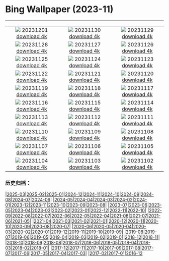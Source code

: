 # Bing Wallpaper (2023-11)
**************
| | | |
|:-:|:-:|:-:|
| ![](https://www.bing.com/th?id=OHR.LeadenhallUK_EN-GB3042111411_1920x1080.jpg) 20231201 [download 4k](https://www.bing.com/th?id=OHR.LeadenhallUK_EN-GB3042111411_UHD.jpg) | ![](https://www.bing.com/th?id=OHR.TreeLighting_EN-GB2794136797_1920x1080.jpg) 20231130 [download 4k](https://www.bing.com/th?id=OHR.TreeLighting_EN-GB2794136797_UHD.jpg) | ![](https://www.bing.com/th?id=OHR.HumanKindness_EN-GB2526768223_1920x1080.jpg) 20231129 [download 4k](https://www.bing.com/th?id=OHR.HumanKindness_EN-GB2526768223_UHD.jpg) |
| ![](https://www.bing.com/th?id=OHR.RioNegro_EN-GB2228319376_1920x1080.jpg) 20231128 [download 4k](https://www.bing.com/th?id=OHR.RioNegro_EN-GB2228319376_UHD.jpg) | ![](https://www.bing.com/th?id=OHR.BradgateFallow_EN-GB0976305371_1920x1080.jpg) 20231127 [download 4k](https://www.bing.com/th?id=OHR.BradgateFallow_EN-GB0976305371_UHD.jpg) | ![](https://www.bing.com/th?id=OHR.TajoRiver_EN-GB0539581472_1920x1080.jpg) 20231126 [download 4k](https://www.bing.com/th?id=OHR.TajoRiver_EN-GB0539581472_UHD.jpg) |
| ![](https://www.bing.com/th?id=OHR.HallofMosses_EN-GB0065099295_1920x1080.jpg) 20231125 [download 4k](https://www.bing.com/th?id=OHR.HallofMosses_EN-GB0065099295_UHD.jpg) | ![](https://www.bing.com/th?id=OHR.TeideNational_EN-GB3659708002_1920x1080.jpg) 20231124 [download 4k](https://www.bing.com/th?id=OHR.TeideNational_EN-GB3659708002_UHD.jpg) | ![](https://www.bing.com/th?id=OHR.SnakeRiverTeton_EN-GB8620836496_1920x1080.jpg) 20231123 [download 4k](https://www.bing.com/th?id=OHR.SnakeRiverTeton_EN-GB8620836496_UHD.jpg) |
| ![](https://www.bing.com/th?id=OHR.HelloSeal_EN-GB8313432120_1920x1080.jpg) 20231122 [download 4k](https://www.bing.com/th?id=OHR.HelloSeal_EN-GB8313432120_UHD.jpg) | ![](https://www.bing.com/th?id=OHR.ChapmanAdventure_EN-GB7303652402_1920x1080.jpg) 20231121 [download 4k](https://www.bing.com/th?id=OHR.ChapmanAdventure_EN-GB7303652402_UHD.jpg) | ![](https://www.bing.com/th?id=OHR.FrozenBog_EN-GB6787545750_1920x1080.jpg) 20231120 [download 4k](https://www.bing.com/th?id=OHR.FrozenBog_EN-GB6787545750_UHD.jpg) |
| ![](https://www.bing.com/th?id=OHR.MilsePolarBear_EN-GB6443152470_1920x1080.jpg) 20231119 [download 4k](https://www.bing.com/th?id=OHR.MilsePolarBear_EN-GB6443152470_UHD.jpg) | ![](https://www.bing.com/th?id=OHR.MeonHillViewUK_EN-GB5301951758_1920x1080.jpg) 20231118 [download 4k](https://www.bing.com/th?id=OHR.MeonHillViewUK_EN-GB5301951758_UHD.jpg) | ![](https://www.bing.com/th?id=OHR.AthensAcropolis_EN-GB2831546887_1920x1080.jpg) 20231117 [download 4k](https://www.bing.com/th?id=OHR.AthensAcropolis_EN-GB2831546887_UHD.jpg) |
| ![](https://www.bing.com/th?id=OHR.SarekSweden_EN-GB7471254512_1920x1080.jpg) 20231116 [download 4k](https://www.bing.com/th?id=OHR.SarekSweden_EN-GB7471254512_UHD.jpg) | ![](https://www.bing.com/th?id=OHR.RussellLupines_EN-GB2304999094_1920x1080.jpg) 20231115 [download 4k](https://www.bing.com/th?id=OHR.RussellLupines_EN-GB2304999094_UHD.jpg) | ![](https://www.bing.com/th?id=OHR.OliveOrchard_EN-GB6907892639_1920x1080.jpg) 20231114 [download 4k](https://www.bing.com/th?id=OHR.OliveOrchard_EN-GB6907892639_UHD.jpg) |
| ![](https://www.bing.com/th?id=OHR.DiwaliAyodhya_EN-GB6661092478_1920x1080.jpg) 20231113 [download 4k](https://www.bing.com/th?id=OHR.DiwaliAyodhya_EN-GB6661092478_UHD.jpg) | ![](https://www.bing.com/th?id=OHR.ValDiFunes_EN-GB6334905741_1920x1080.jpg) 20231112 [download 4k](https://www.bing.com/th?id=OHR.ValDiFunes_EN-GB6334905741_UHD.jpg) | ![](https://www.bing.com/th?id=OHR.BadlandsSunrise_EN-GB5753703796_1920x1080.jpg) 20231111 [download 4k](https://www.bing.com/th?id=OHR.BadlandsSunrise_EN-GB5753703796_UHD.jpg) |
| ![](https://www.bing.com/th?id=OHR.NorwayBirch_EN-GB0948199357_1920x1080.jpg) 20231110 [download 4k](https://www.bing.com/th?id=OHR.NorwayBirch_EN-GB0948199357_UHD.jpg) | ![](https://www.bing.com/th?id=OHR.LlanberisSnowdoniaSunset_EN-GB2196204197_1920x1080.jpg) 20231109 [download 4k](https://www.bing.com/th?id=OHR.LlanberisSnowdoniaSunset_EN-GB2196204197_UHD.jpg) | ![](https://www.bing.com/th?id=OHR.KirkilaiTower_EN-GB0394335960_1920x1080.jpg) 20231108 [download 4k](https://www.bing.com/th?id=OHR.KirkilaiTower_EN-GB0394335960_UHD.jpg) |
| ![](https://www.bing.com/th?id=OHR.LagoPehoe_EN-GB9271592844_1920x1080.jpg) 20231107 [download 4k](https://www.bing.com/th?id=OHR.LagoPehoe_EN-GB9271592844_UHD.jpg) | ![](https://www.bing.com/th?id=OHR.GuyFawkesnightKettering_EN-GB0299191885_1920x1080.jpg) 20231106 [download 4k](https://www.bing.com/th?id=OHR.GuyFawkesnightKettering_EN-GB0299191885_UHD.jpg) | ![](https://www.bing.com/th?id=OHR.SilencioSpain_EN-GB8484169314_1920x1080.jpg) 20231105 [download 4k](https://www.bing.com/th?id=OHR.SilencioSpain_EN-GB8484169314_UHD.jpg) |
| ![](https://www.bing.com/th?id=OHR.SeaNettles_EN-GB7463193359_1920x1080.jpg) 20231104 [download 4k](https://www.bing.com/th?id=OHR.SeaNettles_EN-GB7463193359_UHD.jpg) | ![](https://www.bing.com/th?id=OHR.DeathValleySalt_EN-GB5385512090_1920x1080.jpg) 20231103 [download 4k](https://www.bing.com/th?id=OHR.DeathValleySalt_EN-GB5385512090_UHD.jpg) | ![](https://www.bing.com/th?id=OHR.HautBarr_EN-GB4990917809_1920x1080.jpg) 20231102 [download 4k](https://www.bing.com/th?id=OHR.HautBarr_EN-GB4990917809_UHD.jpg) |

### 历史归档：

|[2025-03](/../2025-03/2025-03.md)|[2025-02](/../2025-02/2025-02.md)|[2025-01](/../2025-01/2025-01.md)|[2024-12](/../2024-12/2024-12.md)|[2024-11](/../2024-11/2024-11.md)|[2024-10](/../2024-10/2024-10.md)|[2024-09](/../2024-09/2024-09.md)|[2024-08](/../2024-08/2024-08.md)|[2024-07](/../2024-07/2024-07.md)|[2024-06](/../2024-06/2024-06.md)|
|[2024-05](/../2024-05/2024-05.md)|[2024-04](/../2024-04/2024-04.md)|[2024-03](/../2024-03/2024-03.md)|[2024-02](/../2024-02/2024-02.md)|[2024-01](/../2024-01/2024-01.md)|[2023-12](/../2023-12/2023-12.md)|[2023-11](/2023-11.md)|[2023-10](/../2023-10/2023-10.md)|[2023-09](/../2023-09/2023-09.md)|[2023-08](/../2023-08/2023-08.md)|
|[2023-07](/../2023-07/2023-07.md)|[2023-06](/../2023-06/2023-06.md)|[2023-05](/../2023-05/2023-05.md)|[2023-04](/../2023-04/2023-04.md)|[2023-03](/../2023-03/2023-03.md)|[2023-02](/../2023-02/2023-02.md)|[2023-01](/../2023-01/2023-01.md)|[2022-12](/../2022-12/2022-12.md)|[2022-11](/../2022-11/2022-11.md)|[2022-10](/../2022-10/2022-10.md)|
|[2022-09](/../2022-09/2022-09.md)|[2022-08](/../2022-08/2022-08.md)|[2022-07](/../2022-07/2022-07.md)|[2022-06](/../2022-06/2022-06.md)|[2022-05](/../2022-05/2022-05.md)|[2022-04](/../2022-04/2022-04.md)|[2021-08](/../2021-08/2021-08.md)|[2021-07](/../2021-07/2021-07.md)|[2021-06](/../2021-06/2021-06.md)|[2021-05](/../2021-05/2021-05.md)|
|[2021-04](/../2021-04/2021-04.md)|[2021-03](/../2021-03/2021-03.md)|[2021-02](/../2021-02/2021-02.md)|[2021-01](/../2021-01/2021-01.md)|[2020-12](/../2020-12/2020-12.md)|[2020-11](/../2020-11/2020-11.md)|[2020-10](/../2020-10/2020-10.md)|[2020-09](/../2020-09/2020-09.md)|[2020-08](/../2020-08/2020-08.md)|[2020-07](/../2020-07/2020-07.md)|
|[2020-06](/../2020-06/2020-06.md)|[2020-05](/../2020-05/2020-05.md)|[2020-04](/../2020-04/2020-04.md)|[2020-03](/../2020-03/2020-03.md)|[2020-02](/../2020-02/2020-02.md)|[2020-01](/../2020-01/2020-01.md)|[2019-12](/../2019-12/2019-12.md)|[2019-11](/../2019-11/2019-11.md)|[2019-10](/../2019-10/2019-10.md)|[2019-09](/../2019-09/2019-09.md)|
|[2019-08](/../2019-08/2019-08.md)|[2019-07](/../2019-07/2019-07.md)|[2019-06](/../2019-06/2019-06.md)|[2019-05](/../2019-05/2019-05.md)|[2019-04](/../2019-04/2019-04.md)|[2019-03](/../2019-03/2019-03.md)|[2019-02](/../2019-02/2019-02.md)|[2019-01](/../2019-01/2019-01.md)|[2018-12](/../2018-12/2018-12.md)|[2018-11](/../2018-11/2018-11.md)|
|[2018-10](/../2018-10/2018-10.md)|[2018-09](/../2018-09/2018-09.md)|[2018-08](/../2018-08/2018-08.md)|[2018-07](/../2018-07/2018-07.md)|[2018-06](/../2018-06/2018-06.md)|[2018-05](/../2018-05/2018-05.md)|[2018-04](/../2018-04/2018-04.md)|[2018-03](/../2018-03/2018-03.md)|[2018-02](/../2018-02/2018-02.md)|[2018-01](/../2018-01/2018-01.md)|
|[2017-12](/../2017-12/2017-12.md)|[2017-11](/../2017-11/2017-11.md)|[2017-10](/../2017-10/2017-10.md)|[2017-09](/../2017-09/2017-09.md)|[2017-08](/../2017-08/2017-08.md)|[2017-07](/../2017-07/2017-07.md)|[2017-06](/../2017-06/2017-06.md)|[2017-05](/../2017-05/2017-05.md)|[2017-04](/../2017-04/2017-04.md)|[2017-03](/../2017-03/2017-03.md)|
|[2017-02](/../2017-02/2017-02.md)|[2017-01](/../2017-01/2017-01.md)|[2016-12](/../2016-12/2016-12.md)